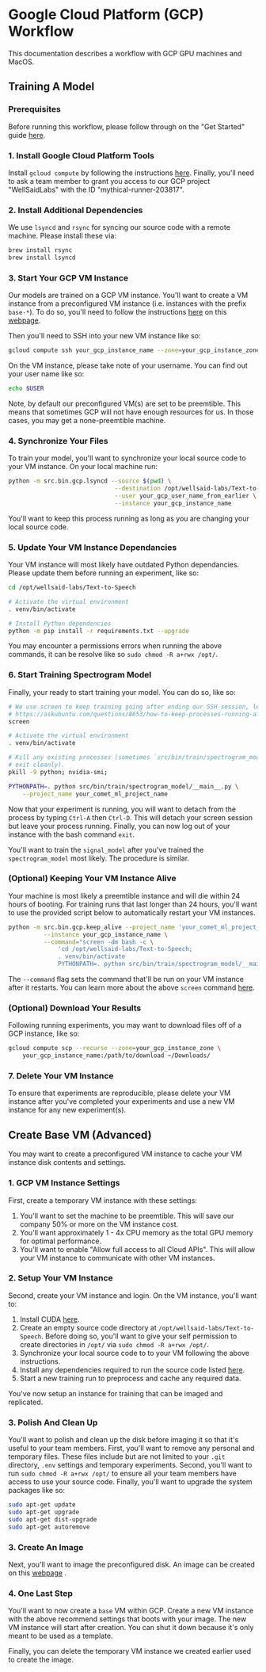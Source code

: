 
# Google Cloud Platform (GCP) Workflow

This documentation describes a workflow with GCP GPU machines and MacOS.

## Training A Model

### Prerequisites

Before running this workflow, please follow through on the "Get Started" guide
[here](/README.md).

### 1. Install Google Cloud Platform Tools

Install `gcloud compute` by following the instructions
[here](https://cloud.google.com/compute/docs/gcloud-compute/). Finally, you'll need to ask a team
member to grant you access to our GCP project "WellSaidLabs" with the ID "mythical-runner-203817".

### 2. Install Additional Dependencies

We use `lsyncd` and `rsync` for syncing our source code with a remote machine. Please install these
via:

```bash
brew install rsync
brew install lsyncd
```

### 3. Start Your GCP VM Instance

Our models are trained on a GCP VM instance. You'll want to create a VM instance from a
preconfigured VM instance (i.e. instances with the prefix `base-*`). To do so, you'll need to follow
the instructions
[here](https://cloud.google.com/compute/docs/instances/create-vm-from-similar-instance)
on this
[webpage](https://console.cloud.google.com/compute/instances?project=mythical-runner-203817&instancessize=50).

Then you'll need to SSH into your new VM instance like so:

```bash
gcloud compute ssh your_gcp_instance_name --zone=your_gcp_instance_zone
```

On the VM instance, please take note of your username. You can find out your user name like so:

```bash
echo $USER
```

Note, by default our preconfigured VM(s) are set to be preemtible. This means that sometimes GCP
will not have enough resources for us. In those cases, you may get a none-preemtible machine.

### 4. Synchronize Your Files

To train your model, you'll want to synchronize your local source code to your VM instance. On
your local machine run:

```bash
python -m src.bin.gcp.lsyncd --source $(pwd) \
                              --destination /opt/wellsaid-labs/Text-to-Speech \
                              --user your_gcp_user_name_from_earlier \
                              --instance your_gcp_instance_name
```

You'll want to keep this process running as long as you are changing your local source code.

### 5. Update Your VM Instance Dependancies

Your VM instance will most likely have outdated Python dependancies. Please update them before
running an experiment, like so:

```bash
cd /opt/wellsaid-labs/Text-to-Speech

# Activate the virtual environment
. venv/bin/activate

# Install Python dependencies
python -m pip install -r requirements.txt --upgrade
```

You may encounter a permissions errors when running the above commands, it can be resolve like
so `sudo chmod -R a+rwx /opt/`.

### 6. Start Training Spectrogram Model

Finally, your ready to start training your model. You can do so, like so:

```bash
# We use screen to keep training going after ending our SSH session, learn more:
# https://askubuntu.com/questions/8653/how-to-keep-processes-running-after-ending-ssh-session
screen

# Activate the virtual environment
. venv/bin/activate

# Kill any existing processes (sometimes `src/bin/train/spectrogram_model/__main__.py` does not
# exit cleanly).
pkill -9 python; nvidia-smi;

PYTHONPATH=. python src/bin/train/spectrogram_model/__main__.py \
    --project_name your_comet_ml_project_name
```

Now that your experiment is running, you will want to detach from the process by typing
`Ctrl-A` then `Ctrl-D`. This will detach your screen session but leave your process running.
Finally, you can now log out of your instance with the bash command `exit`.

You'll want to train the `signal_model` after you've trained the `spectrogram_model` most likely.
The procedure is similar.

### (Optional) Keeping Your VM Instance Alive

Your machine is most likely a preemtible instance and will die within 24 hours of booting. For
training runs that last longer than 24 hours, you'll want to use the provided script below
to automatically restart your VM instances.

```bash
python -m src.bin.gcp.keep_alive --project_name 'your_comet_ml_project_name' \
          --instance your_gcp_instance_name \
          --command="screen -dm bash -c \
              'cd /opt/wellsaid-labs/Text-to-Speech;
              . venv/bin/activate
              PYTHONPATH=. python src/bin/train/spectrogram_model/__main__.py -c;'"
```

The `--command` flag sets the command that'll be run on your VM instance after it restarts. You can
learn more about the above `screen` command
[here](https://superuser.com/questions/454907/how-to-execute-a-command-in-screen-and-detach).

### (Optional) Download Your Results

Following running experiments, you may want to download files off of a GCP instance, like so:

```bash
gcloud compute scp --recurse --zone=your_gcp_instance_zone \
    your_gcp_instance_name:/path/to/download ~/Downloads/
```

### 7. Delete Your VM Instance

To ensure that experiments are reproducible, please delete your VM instance after you've completed
your experiments and use a new VM instance for any new experiment(s).

## Create Base VM (Advanced)

You may want to create a preconfigured VM instance to cache your VM instance disk contents and
settings.

### 1. GCP VM Instance Settings

First, create a temporary VM instance with these settings:

1. You'll want to set the machine to be preemtible. This will save our company 50% or more on the VM
   instance cost.
1. You'll want approximately 1 - 4x CPU memory as the total GPU memory for optimal performance.
1. You'll want to enable "Allow full access to all Cloud APIs". This will allow your VM instance
   to communicate with other VM instances.

### 2. Setup Your VM Instance

Second, create your VM instance and login. On the VM instance, you'll want to:

1. Install CUDA [here](https://developer.nvidia.com/cuda-toolkit).
1. Create an empty source code directory at `/opt/wellsaid-labs/Text-to-Speech`. Before doing so,
   you'll want to give your self permission to create directories in `/opt/` via
   `sudo chmod -R a+rwx /opt/`.
1. Synchronize your local source code to to your VM following the above instructions.
1. Install any dependencies required to run the source code listed [here](/README.md).
1. Start a new training run to preprocess and cache any required data.

You've now setup an instance for training that can be imaged and replicated.

### 3. Polish And Clean Up

You'll want to polish and clean up the disk before imaging it so that it's useful to your team
members. First, you'll want to remove any personal and temporary files. These files include but are
not limited to your `.git` directory, `.env` settings and temporary experiments. Second, you'll want
to run `sudo chmod -R a+rwx /opt/` to ensure all your team members have access to use your source
code. Finally, you'll want to upgrade the system packages like so:

```bash
sudo apt-get update
sudo apt-get upgrade
sudo apt-get dist-upgrade
sudo apt-get autoremove
```

### 3. Create An Image

Next, you'll want to image the preconfigured disk. An image can be created on this
[webpage](https://console.cloud.google.com/compute/images?project=mythical-runner-203817&tab=images&imagessize=50)
.

### 4. One Last Step

You'll want to now create a `base` VM within GCP. Create a new VM instance with the above recommend
settings that boots with your image. The new VM instance will start after creation. You can
shut it down because it's only meant to be used as a template.

Finally, you can delete the temporary VM instance we created earlier used to create the image.
